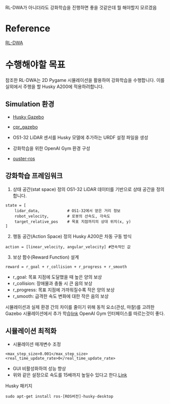 RL-DWA가 아니더라도 강화학습을 진행하면 좋을 것같은데 뭘 해야할지 모르겠음

# Reference
[RL-DWA](https://github.com/BlackTea12/RL-DWA)
# 수행해야할 목표
참조한 RL-DWA는 2D Pygame 시뮬레이션을 활용하여 강화학습을 수행합니다. 이를 실외에서 주행을 할 Husky A200에 적용하려합니다.
## Simulation 환경
- [Husky Gazebo](https://clearpathrobotics.com/blog/2020/07/clearpath-robots-get-new-gazebo-simulation-environments/) 
- [cpr_gazebo](https://github.com/clearpathrobotics/cpr_gazebo)
- OS1-32 LiDAR 센서를 Husky 모델에 추가하는 URDF 설정 파일을 생성
- 강화학습을 위한 OpenAI Gym 환경 구성

- [ouster-ros](https://github.com/clearpathrobotics/ouster-ros)

## 강화학습 프레임워크
1. 상태 공간(stat space) 정의
OS1-32 LiDAR 데이터를 기반으로 상태 공간을 정의합니다.
```
state = [
    lidar_data,            # OS1-32에서 얻은 거리 정보
    robot_velocity,        # 로봇의 선속도, 각속도
    target_relative_pos    # 목표 지점까지의 상대 위치(x, y)
]
```
2. 행동 공간(Action Space) 정의
Husky A200은 차동 구동 방식
```
action = [linear_velocity, angular_velocity] #연속적인 값
```
3. 보상 함수(Reward Function) 설계
```
reward = r_goal + r_collision + r_progress + r_smooth
```
- r_goal: 목표 지점에 도달했을 때 높은 양의 보상
- r_collision: 장애물과 충돌 시 큰 음의 보상
- r_progress: 목표 지점에 가까워질수록 작은 양의 보상
- r_smooth: 급격한 속도 변화에 대한 작은 음의 보상



시뮬레이션과 실제 환경 간의 차이를 줄이기 위해 동적 요소(관성, 마찰)를 고려한 Gazebo 시뮬레이션에서 추가 학습[link](https://pmc.ncbi.nlm.nih.gov/articles/PMC8493784/)
OpenAI Gym 인터페이스를 따르는것이 좋다.





## 시뮬레이션 최적화
- 시뮬레이션 매개변수 조정 
```
<max_step_size>0.001</max_step_size>
<real_time_update_rate>0</real_time_update_rate>
```
- GUI 비활성화하여 성능 향상
- 위와 같은 설정으로 속도를 15배까지 높일수 있다고 한다.[Link](https://karelics.fi/blog/2021/02/15/using-gazebo-for-reinforcement-learning/)


Husky 패키지
```
sudo apt-get install ros-[ROS버전]-husky-desktop
```

